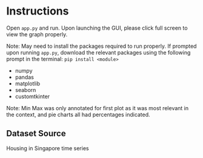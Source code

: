 # Instructions
Open `app.py` and run. Upon launching the GUI, please click full screen to view the graph properly. 

Note: May need to install the packages required to run properly. If prompted upon running `app.py`, download the relevant packages using the following prompt in the terminal: `pip install <module>`
- numpy
- pandas
- matplotlib
- seaborn
- customtkinter

Note: Min Max was only annotated for first plot as it was most relevant in the context, and pie charts all had percentages indicated.

## Dataset Source
Housing in Singapore time series